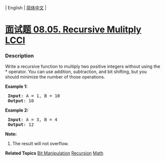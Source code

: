 | English | [简体中文](README.md) |

# [面试题 08.05. Recursive Mulitply LCCI](https://leetcode.cn/problems/recursive-mulitply-lcci)
 ### Description
<p>Write a recursive function to multiply two positive integers without using the * operator. You can use addition, subtraction, and bit shifting, but you should minimize the number of those operations.</p>

<p><strong>Example 1:</strong></p>

<pre>
<strong> Input</strong>: A = 1, B = 10
<strong> Output</strong>: 10
</pre>

<p><strong>Example 2:</strong></p>

<pre>
<strong> Input</strong>: A = 3, B = 4
<strong> Output</strong>: 12
</pre>

<p><strong>Note:</strong></p>

<ol>
	<li>The result will not overflow.</li>
</ol>

**Related Topics**  [Bit Manipulation](https://leetcode.cn/tag/bit-manipulation) [Recursion](https://leetcode.cn/tag/recursion) [Math](https://leetcode.cn/tag/math) 